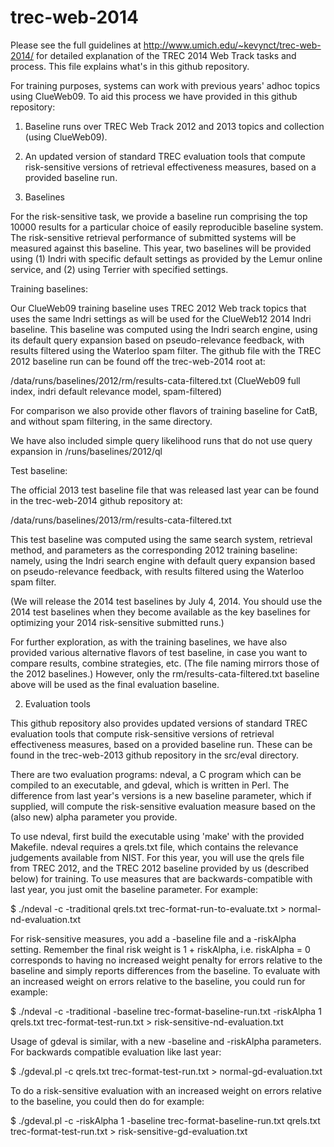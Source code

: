 trec-web-2014
=============

Please see the full guidelines at http://www.umich.edu/~kevynct/trec-web-2014/ for detailed
explanation of the TREC 2014 Web Track tasks and process.  This file explains what's in this github repository.

For training purposes, systems can work with previous years' adhoc topics using ClueWeb09. To aid this 
process we have provided in this github repository:
 1) Baseline runs over TREC Web Track 2012 and 2013 topics and collection (using ClueWeb09). 
 2) An updated version of standard TREC evaluation tools that compute risk-sensitive versions of 
 retrieval effectiveness measures, based on a provided baseline run.

1)  Baselines

For the risk-sensitive task, we provide a baseline run comprising the top 10000 results for a particular 
choice of easily reproducible baseline system. The risk-sensitive retrieval performance of submitted systems 
will be measured against this baseline. This year, two baselines will be provided using (1) Indri with specific 
default settings as provided by the Lemur online service, and (2) using Terrier with specified settings.
 
Training baselines:

Our ClueWeb09 training baseline uses TREC 2012 Web track topics that uses the same Indri settings 
as will be used for the ClueWeb12 2014 Indri baseline. This baseline was computed using the Indri search engine, 
using its default query expansion based on pseudo-relevance feedback, with results filtered using 
the Waterloo spam filter. The github file with the TREC 2012 baseline run can be found off 
the trec-web-2014 root at:

/data/runs/baselines/2012/rm/results-cata-filtered.txt (ClueWeb09 full index, indri default relevance model, spam-filtered) 

For comparison we also provide other flavors of training baseline for CatB, and without spam 
filtering, in the same directory. 

We have also included simple query likelihood runs that do not use query expansion in 
/runs/baselines/2012/ql

Test baseline:

The official 2013 test baseline file that was released last year can be found in the trec-web-2014 github repository at:

/data/runs/baselines/2013/rm/results-cata-filtered.txt

This test baseline was computed using the same search system, retrieval method, and parameters as the corresponding 2012 training baseline: namely,
using the Indri search engine with default query expansion based on pseudo-relevance feedback, with results filtered using 
the Waterloo spam filter.

(We will release the 2014 test baselines by July 4, 2014.  You should use the 2014 test baselines when they become available as the key baselines for optimizing your 2014 risk-sensitive submitted runs.)

For further exploration, as with the training baselines, we have also provided various alternative flavors of test baseline, in case
you want to compare results, combine strategies, etc.  (The file naming mirrors those of the 2012 baselines.) However, only the rm/results-cata-filtered.txt baseline above will be used
as the final evaluation baseline.


2) Evaluation tools

This github repository also provides updated versions of standard TREC evaluation tools that compute 
risk-sensitive versions of retrieval effectiveness measures, based on a provided baseline run. These 
can be found in the trec-web-2013 github repository in the src/eval directory. 

There are two evaluation programs: ndeval, a C program which can be compiled to an executable,
and gdeval, which is written in Perl. The difference from last year's versions is a new baseline parameter, 
which if supplied, will compute the risk-sensitive evaluation measure based on the (also new) alpha 
parameter you provide.

To use ndeval, first build the executable using 'make' with the provided Makefile. 
ndeval requires a qrels.txt file, which contains the relevance judgements available from NIST. 
For this year, you will use the qrels file from TREC 2012, and the TREC 2012 baseline provided by us 
(described below) for training. To use measures that are backwards-compatible with last year, 
you just omit the baseline parameter. For example:
 
$ ./ndeval -c -traditional qrels.txt trec-format-run-to-evaluate.txt > normal-nd-evaluation.txt

For risk-sensitive measures, you add a -baseline file and a -riskAlpha setting. Remember the final risk 
weight is 1 + riskAlpha, i.e. riskAlpha = 0 corresponds to having no increased weight penalty for errors 
relative to the baseline and simply reports differences from the baseline. To evaluate with an increased 
weight on errors relative to the baseline, you could run for example:

$ ./ndeval -c -traditional -baseline trec-format-baseline-run.txt -riskAlpha 1 qrels.txt trec-format-test-run.txt > risk-sensitive-nd-evaluation.txt

Usage of gdeval is similar, with a new -baseline and -riskAlpha parameters. For backwards compatible evaluation like last year: 
 
$ ./gdeval.pl -c qrels.txt  trec-format-test-run.txt > normal-gd-evaluation.txt

To do a risk-sensitive evaluation with an increased weight on errors relative to the baseline, you could then do for example: 
 
$ ./gdeval.pl -c -riskAlpha 1 -baseline trec-format-baseline-run.txt qrels.txt  trec-format-test-run.txt >  risk-sensitive-gd-evaluation.txt

